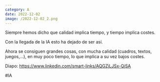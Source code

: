 ```yaml
--- 
category: A 
date: 2022-12-02 
image: /2022-12-02_2.png 
--- 
```


Siempre hemos dicho que calidad implica tiempo, y tiempo implica costes. 

Con la llegada de la IA esto ha dejado de ser así. 

Ahora se consiguen grandes cosas, con mucha calidad (cuadros, textos, juegos,...), en muy poco tiempo, lo que implica a su vez bajos costes.  

Diapo: https://www.linkedin.com/smart-links/AQGZjLJSx-QjSA

#IA